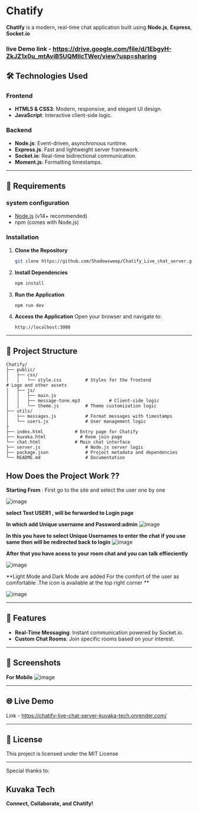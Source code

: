 # Chatify

**Chatify** is a modern, real-time chat application built using **Node.js**, **Express**, **Socket.io**

### live Demo link - https://drive.google.com/file/d/1EbgyH-ZkJZ1x0u_mtAviB5UQMIlcTWer/view?usp=sharing 

## 🛠️ Technologies Used

### Frontend
- **HTML5 & CSS3**: Modern, responsive, and elegant UI design.
- **JavaScript**: Interactive client-side logic.


### Backend
- **Node.js**: Event-driven, asynchronous runtime.
- **Express.js**: Fast and lightweight server framework.
- **Socket.io**: Real-time bidirectional communication.
- **Moment.js**: Formatting timestamps.

---

## 🚀 Requirements

### system configuration

- [Node.js](https://nodejs.org/) (v14+ recommended)
- npm (comes with Node.js)

### Installation

1. **Clone the Repository**
   ```bash
   git clone https://github.com/Shadowsweep/Chatify_Live_chat_server.git

   ```

2. **Install Dependencies**
   ```bash
   npm install
   ```

3. **Run the Application**
   ```bash
   npm run dev
   ```

4. **Access the Application**
   Open your browser and navigate to:
   ```
   http://localhost:3000
   ```

---

## 📂 Project Structure

```
Chatify/
├── public/
│   ├── css/
│   │   └── style.css         # Styles for the frontend               # Logo and other assets
│   ├── js/
│   │   ├── main.js
│   │   ├── message-tone.mp3           # Client-side logic
│   │   └── theme.js          # Theme customization logic
├── utils/
│   ├── messages.js           # Format messages with timestamps
│   └── users.js              # User management logic
├
├── index.html            # Entry page for Chatify
├── kuvaka.html             # Room join page
└── chat.html             # Main chat interface
├── server.js                 # Node.js server logic
├── package.json              # Project metadata and dependencies
└── README.md                 # Documentation
```



## How Does the Project Work ??

**Starting From** : First go to the site and select the user one by one 

![image](https://github.com/user-attachments/assets/89848ef9-d954-4205-89ec-91b8b624b09b)


**select Test USER1 ,  will be forwarded to Login page**

**In which add Unique username and Password:admin**
![image](https://github.com/user-attachments/assets/6badfcf7-cbcd-4f79-ae4e-f9378b66de14)


**In this you have to select Unique Usernames to enter the chat if you use same then will be redirected  back to login**
![image](https://github.com/user-attachments/assets/e111dbd9-e6b1-4eec-9f13-10bd833a35a0)


**After that you have acess to your room chat and you can talk effieciently**

![image](https://github.com/user-attachments/assets/71b212fe-b685-4c11-8126-13c6075cded7)


**Light Mode and Dark Mode are added For the comfort of the user as comfortable .The icon is available at the top right corner **

![image](https://github.com/user-attachments/assets/2d70d7c0-faa8-4f93-a380-a122a51b718a)


---
## 🌟 Features

- **Real-Time Messaging**: Instant communication powered by Socket.io.
- **Custom Chat Rooms**: Join specific rooms based on your interest.
---

## 📸 Screenshots

**For Mobile**
![image](https://github.com/user-attachments/assets/b926d9d4-e80d-4eee-a7d1-b33abd6ab5f9)


---

## 🌐 Live Demo

Link - https://chatify-live-chat-server-kuvaka-tech.onrender.com/

---


## 📜 License

This project is licensed under the MIT License

---



Special thanks to:
## Kuvaka Tech

**Connect, Collaborate, and Chatify!**
